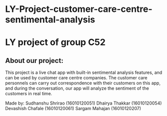 # LY-Project-customer-care-centre-sentimental-analysis
# LY project of group C52

## About our project:
This project is a live chat app with built-in sentimental analysis features, and can be used by customer care centre companies. The customer care personnels can carry out correspondence with their customers on this app, and during the conversation, our app will analyze the sentiment of the customers in real time. 

Made by:
Sudhanshu Shrirao (16010120051)
Dhairya Thakkar (16010120054)
Devashish Chafale (16010120061)
Sargam Mahajan (16010120207)
